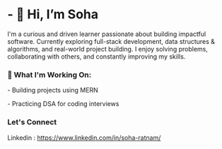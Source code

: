 <h1 >- 👋 Hi, I’m Soha </h1>
<p> I'm a curious and driven learner passionate about building impactful software. Currently exploring full-stack development, data structures & algorithms, and real-world project building. I enjoy solving problems, collaborating with others, and constantly improving my skills.</p>
<h3>🚀 What I'm Working On:</h3>
  
<P>- Building projects using MERN </P>
 <P>- Practicing DSA for coding interviews</P>

 <h3>Let's Connect </h3>
 <p> Linkedin : <a href="url">https://www.linkedin.com/in/soha-ratnam/</a> </p>



<!---
SohaRatnam2005/SohaRatnam2005 is a ✨ special ✨ repository because its `README.md` (this file) appears on your GitHub profile.
You can click the Preview link to take a look at your changes.
--->

